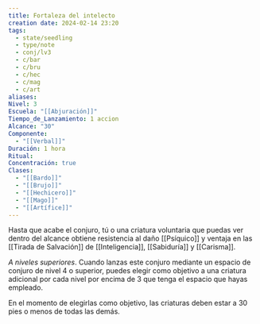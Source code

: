 ```yaml
---
title: Fortaleza del intelecto
creation date: 2024-02-14 23:20
tags:
  - state/seedling
  - type/note
  - conj/lv3
  - c/bar
  - c/bru
  - c/hec
  - c/mag
  - c/art
aliases: 
Nivel: 3
Escuela: "[[Abjuración]]"
Tiempo_de_Lanzamiento: 1 accion
Alcance: "30"
Componente:
  - "[[Verbal]]"
Duración: 1 hora
Ritual: 
Concentración: true
Clases:
  - "[[Bardo]]"
  - "[[Brujo]]"
  - "[[Hechicero]]"
  - "[[Mago]]"
  - "[[Artífice]]"
---
```

Hasta que acabe el conjuro, tú o una criatura voluntaria que puedas ver dentro del alcance obtiene resistencia al daño [[Psíquico]] y ventaja en las [[Tirada de Salvación]] de [[Inteligencia]], [[Sabiduría]] y [[Carisma]].

*A niveles superiores*. Cuando lanzas este conjuro mediante un espacio de conjuro de nivel 4 o superior, puedes elegir como objetivo a una criatura adicional por cada nivel por encima de 3 que tenga el espacio que hayas empleado.

En el momento de elegirlas como objetivo, las criaturas deben estar a 30 pies o menos de todas las demás.
